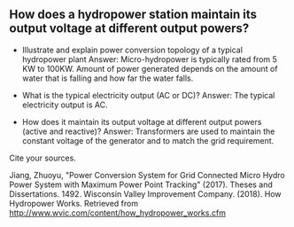 ## How does a hydropower station maintain its output voltage at different output powers? 
   - Illustrate and explain power conversion topology of a typical hydropower plant
      Answer: Micro-hydropower is typically rated from 5 KW to 100KW. Amount of power generated depends on the amount of water that is falling and how far the water falls. 
      
   - What is the typical electricity output (AC or DC)?
      Answer: The typical electricity output is AC.
      
   - How does it maintain its output voltage at different output powers (active and reactive)?
      Answer: Transformers are used to maintain the constant voltage of the generator and to match the grid requirement.

Cite your sources.

Jiang, Zhuoyu, "Power Conversion System for Grid Connected Micro Hydro Power System with Maximum Power Point Tracking"
(2017). Theses and Dissertations. 1492.
Wisconsin Valley Improvement Company. (2018). How Hydropower Works. Retrieved from http://www.wvic.com/content/how_hydropower_works.cfm
